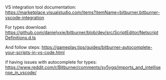 
VS integration tool documentation: https://marketplace.visualstudio.com/items?itemName=bitburner.bitburner-vscode-integration

For types download: https://github.com/danielyxie/bitburner/blob/dev/src/ScriptEditor/NetscriptDefinitions.d.ts

And follow steps: https://gameplay.tips/guides/bitburner-autocomplete-your-scripts-in-vs-code.html 

if having issues with autocomplete for types: https://www.reddit.com/r/Bitburner/comments/sy5ygq/imports_and_intellisense_in_vscode/

